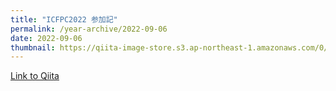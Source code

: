 ```yaml
---
title: "ICFPC2022 参加記"
permalink: /year-archive/2022-09-06
date: 2022-09-06
thumbnail: https://qiita-image-store.s3.ap-northeast-1.amazonaws.com/0/905155/b9d57bca-d38a-edde-14dd-f9385fa3de98.jpeg
---
```


[Link to Qiita](https://qiita.com/hari64/items/b24d39536734c0d55c9f)
